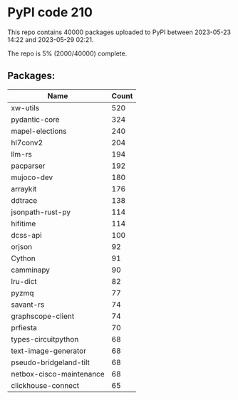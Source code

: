 # PyPI code 210

This repo contains 40000 packages uploaded to PyPI between 
2023-05-23 14:22 and 2023-05-29 02:21.

The repo is 5% (2000/40000) complete.

## Packages:

| Name  | Count |
| ----- | ----- |
| xw-utils | 520 |
| pydantic-core | 324 |
| mapel-elections | 240 |
| hl7conv2 | 204 |
| llm-rs | 194 |
| pacparser | 192 |
| mujoco-dev | 180 |
| arraykit | 176 |
| ddtrace | 138 |
| jsonpath-rust-py | 114 |
| hifitime | 114 |
| dcss-api | 100 |
| orjson | 92 |
| Cython | 91 |
| camminapy | 90 |
| lru-dict | 82 |
| pyzmq | 77 |
| savant-rs | 74 |
| graphscope-client | 74 |
| prfiesta | 70 |
| types-circuitpython | 68 |
| text-image-generator | 68 |
| pseudo-bridgeland-tilt | 68 |
| netbox-cisco-maintenance | 68 |
| clickhouse-connect | 65 |


